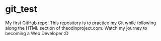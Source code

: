 # git_test
My first GitHub repo!
This repository is to practice my Git while following along the HTML section of theodinproject.com.
Watch my journey to becoming a Web Developer :D